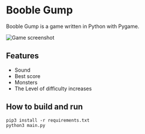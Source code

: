 # Booble Gump
Booble Gump is a game written in Python with Pygame.

![Game screenshot](https://user-images.githubusercontent.com/43320720/137594684-dc1bf3c1-e31d-4ec8-8d2c-ec6afc167183.png)

## Features
* Sound
* Best score
* Monsters
* The Level of difficulty increases

## How to build and run
```
pip3 install -r requirements.txt
python3 main.py
```
